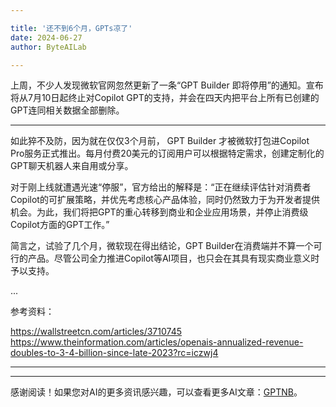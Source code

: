 ```yaml
---

title: '还不到6个月，GPTs凉了'
date: 2024-06-27
author: ByteAILab

---
```


上周，不少人发现微软官网忽然更新了一条“GPT Builder 即将停用”的通知。宣布将从7月10日起终止对Copilot GPT的支持，并会在四天内把平台上所有已创建的GPT连同相关数据全部删除。

---


如此猝不及防，因为就在仅仅3个月前， GPT Builder 才被微软打包进Copilot Pro服务正式推出。每月付费20美元的订阅用户可以根据特定需求，创建定制化的GPT聊天机器人来自用或分享。

对于刚上线就遭遇光速“停服”，官方给出的解释是：“正在继续评估针对消费者Copilot的可扩展策略，并优先考虑核心产品体验，同时仍然致力于为开发者提供机会。为此，我们将把GPT的重心转移到商业和企业应用场景，并停止消费级Copilot方面的GPT工作。”

简言之，试验了几个月，微软现在得出结论，GPT Builder在消费端并不算一个可行的产品。尽管公司全力推进Copilot等AI项目，也只会在其具有现实商业意义时予以支持。

...

参考资料：

https://wallstreetcn.com/articles/3710745
https://www.theinformation.com/articles/openais-annualized-revenue-doubles-to-3-4-billion-since-late-2023?rc=iczwj4

---
---
感谢阅读！如果您对AI的更多资讯感兴趣，可以查看更多AI文章：[GPTNB](https://gptnb.com)。